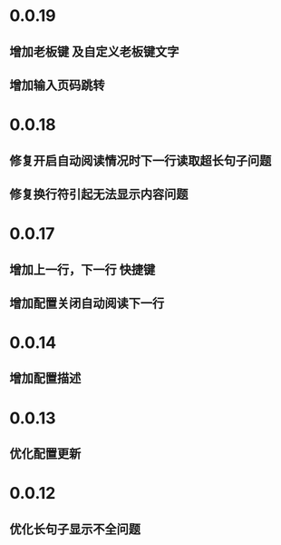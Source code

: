 # 0.0.19

## 增加老板键 及自定义老板键文字
## 增加输入页码跳转


# 0.0.18

## 修复开启自动阅读情况时下一行读取超长句子问题
## 修复换行符引起无法显示内容问题

# 0.0.17

## 增加上一行，下一行 快捷键
## 增加配置关闭自动阅读下一行

# 0.0.14

## 增加配置描述

# 0.0.13

## 优化配置更新

# 0.0.12

## 优化长句子显示不全问题